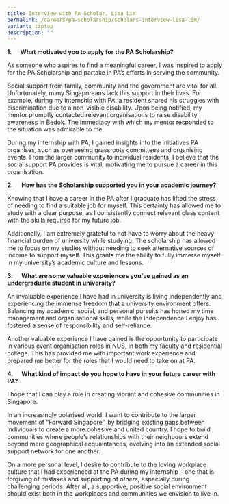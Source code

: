 ```yaml
---
title: Interview with PA Scholar, Lisa Lim
permalink: /careers/pa-scholarship/scholars-interview-lisa-lim/
variant: tiptap
description: ""
---
```

<p><strong>1.&nbsp; &nbsp; &nbsp; What motivated you to apply for the PA Scholarship?</strong>
</p>
<p>As someone who aspires to find a meaningful career, I was inspired to
apply for the PA Scholarship and partake in PA’s efforts in serving the
community.</p>
<p>Social support from family, community and the government are vital for
all. Unfortunately, many Singaporeans lack this support in their lives.
For example, during my internship with PA, a resident shared his struggles
with discrimination due to a non-visible disability. Upon being notified,
my mentor promptly contacted relevant organisations to raise disability
awareness in Bedok. The immediacy with which my mentor responded to the
situation was admirable to me.</p>
<p>During my internship with PA, I gained insights into the initiatives PA
organises, such as overseeing grassroots committees and organising events.
From the larger community to individual residents, I believe that the social
support PA provides is vital, motivating me to pursue a career in this
organisation.</p>
<p><strong>2.&nbsp; &nbsp; &nbsp; How has the Scholarship supported you in your academic journey?</strong>
</p>
<p>Knowing that I have a career in the PA after I graduate has lifted the
stress of needing to find a suitable job for myself. This certainty has
allowed me to study with a clear purpose, as I consistently connect relevant
class content with the skills required for my future job.</p>
<p>Additionally, I am extremely grateful to not have to worry about the heavy
financial burden of university while studying. The scholarship has allowed
me to focus on my studies without needing to seek alternative sources of
income to support myself. This grants me the ability to fully immerse myself
in my university’s academic culture and lessons.&nbsp;</p>
<p><strong>3.&nbsp; &nbsp; &nbsp; What are some valuable experiences you’ve gained as an undergraduate student in university?</strong>
</p>
<p>An invaluable experience I have had in university is living independently
and experiencing the immense freedom that a university environment offers.
Balancing my academic, social, and personal pursuits has honed my time
management and organisational skills, while the independence I enjoy has
fostered a sense of responsibility and self-reliance.</p>
<p>Another valuable experience I have gained is the opportunity to participate
in various event organisation roles in NUS, in both my faculty and residential
college. This has provided me with important work experience and prepared
me better for the roles that I would need to take on at PA.</p>
<p><strong>4.&nbsp; &nbsp; &nbsp; What kind of impact do you hope to have in your future career with PA?</strong>
</p>
<p>I hope that I can play a role in creating vibrant and cohesive communities
in Singapore.</p>
<p>In an increasingly polarised world, I want to contribute to the larger
movement of “Forward Singapore”, by bridging existing gaps between individuals
to create a more cohesive and united country. I hope to build communities
where people's relationships with their neighbours extend beyond mere geographical
acquaintances, evolving into an extended social support network for one
another.</p>
<p>On a more personal level, I desire to contribute to the loving workplace
culture that I had experienced at the PA during my internship – one that
is forgiving of mistakes and supporting of others, especially during challenging
periods. After all, a supportive, positive social environment should exist
both in the workplaces and communities we envision to live in.</p>